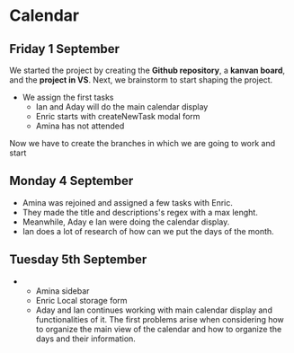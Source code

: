 # Calendar

## Friday 1 September ##

We started the project by creating the **Github repository**, a **kanvan board**, and the **project in VS**.
Next, we brainstorm to start shaping the project.
* We assign the first tasks
    * Ian and Aday will do the main calendar display
    * Enric starts with createNewTask modal form
    * Amina has not attended

Now we have to create the branches in which we are going to work and start


## Monday 4 September ##

* Amina was rejoined and assigned a few tasks with Enric. 
* They made the title and descriptions's regex with a max lenght. 
* Meanwhile, Aday e Ian were doing the calendar display. 
* Ian does a lot of research of how can we put the days of the month.

## Tuesday 5th September

*
    * Amina sidebar
    * Enric Local storage form
    * Aday and Ian continues working with main calendar display and functionalities of it.
The first problems arise when considering how to organize the main view of the calendar and how to organize the days and their information.

